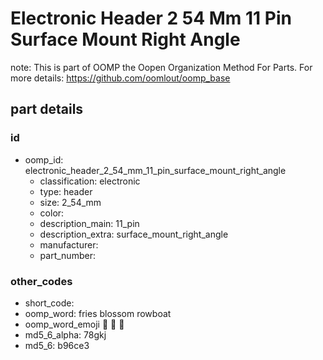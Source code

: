 # Electronic Header 2 54 Mm 11 Pin Surface Mount Right Angle  

note: This is part of OOMP the Oopen Organization Method For Parts. For more details: https://github.com/oomlout/oomp_base

##  part details





### id
* oomp_id: electronic_header_2_54_mm_11_pin_surface_mount_right_angle
  * classification: electronic
  * type: header
  * size: 2_54_mm
  * color: 
  * description_main: 11_pin
  * description_extra: surface_mount_right_angle
  * manufacturer: 
  * part_number: 

### other_codes
* short_code: 
* oomp_word: fries blossom rowboat
* oomp_word_emoji :fries: :blossom: :rowboat:
* md5_6_alpha: 78gkj
* md5_6: b96ce3